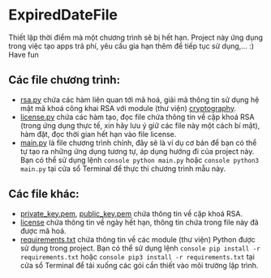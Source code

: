 # ExpiredDateFile
Thiết lập thời điểm mà một chương trình sẽ bị hết hạn. Project này ứng dụng trong việc tạo apps trả phí, yêu cầu gia hạn thêm để tiếp tục sử dụng,... :) Have fun

## Các file chương trình:
- <a href="https://github.com/Qyt0109/ExpiredDateFile/blob/main/rsa.py">rsa.py</a> chứa các hàm liên quan tới mã hoá, giải mã thông tin sử dụng hệ mật mã khoá công khai RSA với module (thư viện) <a href="https://cryptography.io">cryptography</a>.
- <a href="https://github.com/Qyt0109/ExpiredDateFile/blob/main/license.py">license.py</a> chứa các hàm tạo, đọc file chứa thông tin về cặp khoá RSA (trong ứng dụng thực tế, xin hãy lưu ý giữ các file này một cách bí mật), hàm đặt, đọc thời gian hết hạn vào file license.
- <a href="https://github.com/Qyt0109/ExpiredDateFile/blob/main/main.py">main.py</a> là file chương trình chính, đây sẽ là ví dụ cơ bản để bạn có thể tự tạo ra những ứng dụng tương tự, áp dụng hướng đi của project này. Bạn có thể sử dụng lệnh ```console python main.py``` hoặc ```console python3 main.py``` tại cửa sổ Terminal để thực thi chương trình mẫu này.

## Các file khác:
- <a href="https://github.com/Qyt0109/ExpiredDateFile/blob/main/private_key.pem">private_key.pem</a>, <a href="https://github.com/Qyt0109/ExpiredDateFile/blob/main/public_key.pem">public_key.pem</a> chứa thông tin về cặp khoá RSA.
- <a href="https://github.com/Qyt0109/ExpiredDateFile/blob/main/license">license</a> chứa thông tin về ngày hết hạn, thông tin chứa trong file này đã được mã hoá.
- <a href="https://github.com/Qyt0109/ExpiredDateFile/blob/main/requirements.txt">requirements.txt</a> chứa thông tin về các module (thư viện) Python được sử dụng trong project. Bạn có thể sử dụng lệnh ```console pip install -r requirements.txt``` hoặc ```console pip3 install -r requirements.txt``` tại cửa sổ Terminal để tải xuống các gói cần thiết vào môi trường lập trình.
